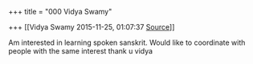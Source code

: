 +++
title = "000 Vidya Swamy"

+++
[[Vidya Swamy	2015-11-25, 01:07:37 [Source](https://groups.google.com/g/samskrita/c/hKetI1dkySk)]]



Am interested in learning spoken sanskrit. Would like to coordinate with people with the same interest thank u vidya

